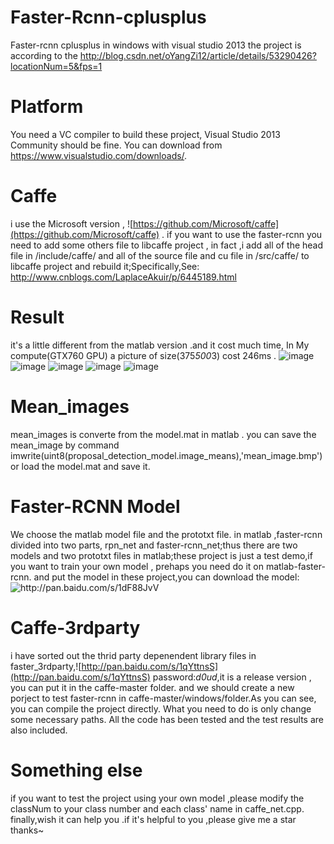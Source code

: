 # Faster-Rcnn-cplusplus
  Faster-rcnn cplusplus in windows with visual studio 2013 the project is according to the http://blog.csdn.net/oYangZi12/article/details/53290426?locationNum=5&fps=1

# Platform
  You need a VC compiler to build these project, Visual Studio 2013 Community should be fine. You can download from https://www.visualstudio.com/downloads/.

# Caffe 
  i use the Microsoft version , ![https://github.com/Microsoft/caffe](https://github.com/Microsoft/caffe) . if you want to use the faster-rcnn you need to add some others file to libcaffe project , in fact ,i add all of the head file in /include/caffe/
and all of the source file and cu file in /src/caffe/ to libcaffe project and rebuild it;Specifically,See: http://www.cnblogs.com/LaplaceAkuir/p/6445189.html
 
# Result
  it's a little different from the matlab version .and it cost much time,
In My compute(GTX760 GPU) a picture of size(375*500*3) cost 246ms .
![image](https://github.com/zhanglaplace/Faster_rcnn_Cplusplus_vs2013/blob/master/imgs/result_000456.jpg)
![image](https://github.com/zhanglaplace/Faster_rcnn_Cplusplus_vs2013/blob/master/imgs/result_000542.jpg)
![image](https://github.com/zhanglaplace/Faster_rcnn_Cplusplus_vs2013/blob/master/imgs/result_001150.jpg)
![image](https://github.com/zhanglaplace/Faster_rcnn_Cplusplus_vs2013/blob/master/imgs/result_001763.jpg)
![image](https://github.com/zhanglaplace/Faster_rcnn_Cplusplus_vs2013/blob/master/imgs/result_004545.jpg)

# Mean_images
  mean_images is converte from the model.mat in matlab . you can save the mean_image by command imwrite(uint8(proposal_detection_model.image_means),'mean_image.bmp') 
 or load the model.mat and save it.
 
# Faster-RCNN Model
  We choose the matlab model file and the prototxt file. in matlab ,faster-rcnn  divided into two parts, 
rpn_net and faster-rcnn_net;thus there are two models and two prototxt files in matlab;these project is 
just a test demo,if you want to train your own model , prehaps you need do it on matlab-faster-rcnn. 
and put the model in these project,you can download the model:![http://pan.baidu.com/s/1dF88JvV
](http://pan.baidu.com/s/1dF88JvV)

# Caffe-3rdparty
  i have sorted out the thrid party depenendent library files in faster_3rdparty,![http://pan.baidu.com/s/1qYttnsS](http://pan.baidu.com/s/1qYttnsS)
password:*d0ud*,it is a release version , you can put it in the caffe-master folder. and we should create a new 
porject to test faster-rcnn in caffe-master/windows/folder.As you can see, you can compile the project 
directly. What you need to do is only change some necessary paths. All the code has been tested and the test 
results are also included.

# Something else
  if you want to test the project using your own model ,please modify the classNum to your class number and each class' name in  caffe_net.cpp.
finally,wish it can help you .if it's helpful to you ,please give me a star thanks~


  
